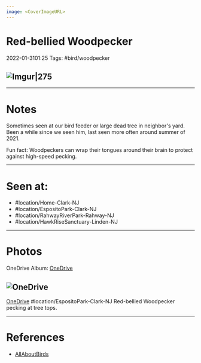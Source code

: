 ```yaml
---
image: <CoverImageURL>
---
```


# **Red-bellied Woodpecker**
2022-01-3101:25
Tags: #bird/woodpecker


## ![Imgur|275](https://i.imgur.com/fcULY7X.png)

---------------------------------------------------------------
# **Notes**
Sometimes seen at our bird feeder or large dead tree in neighbor's yard. Been a while since we seen him, last seen more often around summer of 2021.

Fun fact: Woodpeckers can wrap their tongues around their brain to protect against high-speed pecking.

---------------------------------------------------------------
# Seen at:
-   #location/Home-Clark-NJ 
-   #location/EspositoPark-Clark-NJ 
-   #location/RahwayRiverPark-Rahway-NJ 
-   #location/HawkRiseSanctuary-Linden-NJ 

---------------------------------------------------------------
# **Photos**
OneDrive Album: [OneDrive](https://1drv.ms/u/s!AvaIuMdCo_w-xiDtB93agb-BS7Mj?e=iBPw1e)

## ![OneDrive](https://sat02pap001files.storage.live.com/y4mR_kyvHjUicAbzYiDpjN_PqwQWwCGPeT2uohumS3AYtQRYHDNU--g83Zy2_kmifei-E40Lx4LLy4PO_nG_zTHxPbQWbb9-sxUXGTFVqsvaA2X83LkDGbPiJO7okv-S2ZUygWkbc7SaAWyt1uhXu5N6lUUj90UFa4kE_EtRFHJG5LtMidwfgUGLtAOyWtR1pxi?encodeFailures=1&width=893&height=893)
[OneDrive](https://onedrive.live.com/?authkey=%21ACL3ndcoubZN%5FTI&cid=3EFCA342C7B888F6&id=3EFCA342C7B888F6%219517&parId=3EFCA342C7B888F6%218992&o=OneUp)
#location/EspositoPark-Clark-NJ 
Red-bellied Woodpecker pecking at tree tops.


---------------------------------------------------------------
# References
- [AllAboutBirds](https://www.allaboutbirds.org/guide/Red-bellied_Woodpecker/id)